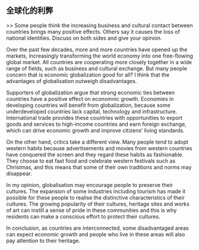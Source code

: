 ## 全球化的利弊

&gt;&gt; Some people think the increasing business and cultural contact between countries brings many positive effects. Others say it causes the loss of national identities. Discuss on both sides and give your opinion.

Over the past few decades, more and more countries have opened up the markets, increasingly transforming the world economy into one free-flowing global market. All countries are cooperating more closely together in a wide range of fields, such as business and cultural exchange. But many people concern that is economic globalization good for all? I think that the advantages of globalisation outweigh disadvantages.

Supporters of globalization argue that strong economic ties between countries have a positive effect on economnic growth. Economies in developing countries will benefit from globalization, because some underdeveloped countries lack capital, technology and infrastructure. International trade provides these countries with opportunities to export goods and services to high-income countries and earn foreign exchange, which can drive economic growth and improve citizens’ living standards.

On the other hand, critics take a different view. Many people tend to adopt western habits because advertisements and movies from western countries have conquered the screen and they regard these habits as fashionable. They choose to eat fast food and celebrate western festivals such as Christmas, and this means that some of their own traditions and norms may disappear.

In my opinion, globalisation may encourage people to preserve their cultures. The expansion of some industries including tourism has made it possible for these people to realise the distinctive characteristics of their cultures. The growing popularity of their cultures, heritage sites and works of art can instill a sense of pride in these communities and this is why residents can make a conscious effort to protect their cultures.

In conclusion, as countries are interconnected, some disadvantaged areas can expect economic growth and people who live in these areas will also pay attention to their heritage.

